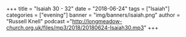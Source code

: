 +++
title = "Isaiah 30 - 32"
date = "2018-06-24"
tags = ["Isaiah"]
categories = ["evening"]
banner = "img/banners/isaiah.png"
author = "Russell Knell"
podcast ="http://longmeadow-church.org.uk/files/mp3/2018/20180624-Isaiah30.mp3"
+++
